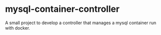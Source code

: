 # mysql-container-controller
 A small project to develop a controller that manages a mysql container run with docker.

